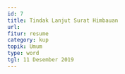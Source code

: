 ```yaml
---
id: 7
title: Tindak Lanjut Surat Himbauan
url:
fitur: resume
category: kup
topik: Umum
type: word
tgl: 11 Desember 2019
---
```

